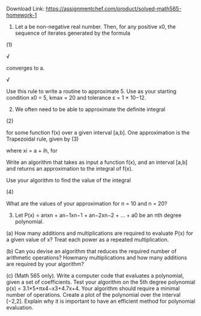 Download Link: https://assignmentchef.com/product/solved-math565-homework-1
<br>
1.   Let a be non-negative real number. Then, for any positive x0, the sequence of iterates generated by the formula

(1)

√

converges to     a.

√

Use this rule to write a routine to approximate 5. Use as your starting condition x0 = 5, kmax = 20 and tolerance ε = 1 × 10−12.

2.   We often need to be able to approximate the definite integral

(2)

for some function f(x) over a given interval [a,b]. One approximation is the Trapezoidal rule, given by (3)

where xi = a + ih, for

Write an algorithm that takes as input a function f(x), and an interval [a,b] and returns an approximation to the integral of f(x).

Use your algorithm to find the value of the integral

(4)

What are the values of your approximation for n = 10 and n = 20?

3.   Let P(x) = anxn + an−1xn−1 + an−2xn−2 + … + a0 be an nth degree polynomial.

(a)   How many additions and multiplications are required to evaluate P(x) for a given value of x? Treat each power as a repeated multiplication.

(b)   Can you devise an algorithm that reduces the required number of arithmetic operations? Howmany multiplications and how many additions are required by your algorithm?

(c)    (Math 565 only). Write a computer code that evaluates a polynomial, given a set of coefficients. Test your algorithm on the 5th degree polynomial p(x) = 3.1×5+πx4−x3+4.7x+4. Your algorithm should require a minimal number of operations. Create a plot of the polynomial over the interval [−2,2]. Explain why it is important to have an efficient method for polynomial evaluation.